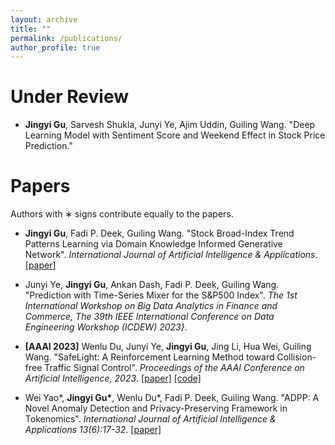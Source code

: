 ```yaml
---
layout: archive
title: ""
permalink: /publications/
author_profile: true
---
```


Under Review
======
* **Jingyi Gu**, Sarvesh Shukla, Junyi Ye, Ajim Uddin, Guiling Wang. "Deep Learning Model with Sentiment Score and Weekend Effect in Stock Price Prediction." 

Papers
======
Authors with ∗ signs contribute equally to the papers.

* **Jingyi Gu**, Fadi P. Deek, Guiling Wang. "Stock Broad-Index Trend Patterns Learning via Domain Knowledge Informed Generative Network". *International Journal of Artificial Intelligence & Applications*. [[paper]](https://arxiv.org/pdf/2302.14164.pdf)

* Junyi Ye, **Jingyi Gu**, Ankan Dash, Fadi P. Deek, Guiling Wang. "Prediction with Time-Series Mixer for the S\&P500 Index". *The 1st International Workshop on Big Data Analytics in Finance and Commerce, The 39th IEEE International Conference on Data Engineering Workshop (ICDEW) 2023}*.

* **[AAAI 2023]** Wenlu Du, Junyi Ye, **Jingyi Gu**, Jing Li, Hua Wei, Guiling Wang. "SafeLight: A Reinforcement Learning Method toward Collision-free Traffic Signal Control". *Proceedings of the AAAI Conference on Artificial Intelligence, 2023*. [[paper]](https://arxiv.org/pdf/2211.10871v1.pdf) [[code]](https://gitlab.com/wenlu057/traffic-safety)

* Wei Yao\*, __Jingyi Gu\*__, Wenlu Du\*, Fadi P. Deek, Guiling Wang. "ADPP: A Novel Anomaly Detection and Privacy-Preserving Framework in Tokenomics". *International Journal of Artificial Intelligence & Applications 13(6):17-32*. [[paper]](https://jingyigu.github.io/homepage.github.io//files/ADPP.pdf)
